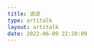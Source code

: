 ```yaml
---
title: 说说
type: artitalk
layout: artitalk
date: 2022-06-09 22:20:09
---
```

<!-- 引用 artitalk -->
<script type="text/javascript" src="https://unpkg.com/artitalk"></script>
<!-- 存放说说的容器 -->
<div id="artitalk_main"></div>
<script>
new Artitalk({
    appId: '1zxwo5eJPbEfeV0NADOYqC8h-MdYXbMMI', // Your LeanCloud appId
    appKey: 'y3FB3AYHtkwnG4sEx3lv3g9d' // Your LeanCloud appKey
})
</script>